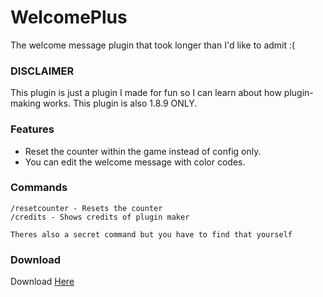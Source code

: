 # WelcomePlus
The welcome message plugin that took longer than I'd like to admit :(


### DISCLAIMER
This plugin is just a plugin I made for fun so I can learn about how plugin-making works. This plugin is also 1.8.9 ONLY.

### Features
- Reset the counter within the game instead of config only.
- You can edit the welcome message with color codes.


### Commands
```
/resetcounter - Resets the counter
/credits - Shows credits of plugin maker

Theres also a secret command but you have to find that yourself
```

### Download

Download [Here](https://www.mediafire.com/file/v0qccyxxuszx2qs/InvadedWelcome.jar/file)
